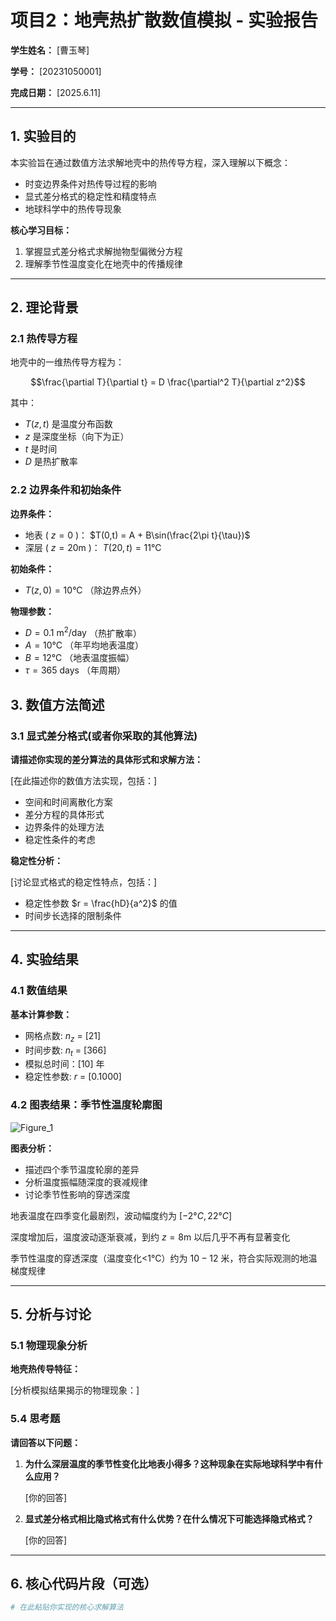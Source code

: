 # 项目2：地壳热扩散数值模拟 - 实验报告

**学生姓名：** [曹玉琴]

**学号：** [20231050001]

**完成日期：** [2025.6.11]


---

## 1. 实验目的

本实验旨在通过数值方法求解地壳中的热传导方程，深入理解以下概念：

- 时变边界条件对热传导过程的影响
- 显式差分格式的稳定性和精度特点
- 地球科学中的热传导现象

**核心学习目标：**
1. 掌握显式差分格式求解抛物型偏微分方程
2. 理解季节性温度变化在地壳中的传播规律

---

## 2. 理论背景

### 2.1 热传导方程

地壳中的一维热传导方程为：

$$\frac{\partial T}{\partial t} = D \frac{\partial^2 T}{\partial z^2}$$

其中：
- $T(z,t)$ 是温度分布函数
- $z$ 是深度坐标（向下为正）
- $t$ 是时间
- $D$ 是热扩散率

### 2.2 边界条件和初始条件

**边界条件：**
- 地表 ( $z=0$ )： $T(0,t) = A + B\sin(\frac{2\pi t}{\tau})$
- 深层 ( $z=20\text{m}$ )： $T(20,t) = 11°\text{C}$

**初始条件：**
- $T(z,0) = 10°\text{C}$ （除边界点外）

**物理参数：**
- $D = 0.1 \text{ m}^2/\text{day}$ （热扩散率）
- $A = 10°\text{C}$ （年平均地表温度）
- $B = 12°\text{C}$ （地表温度振幅）
- $\tau = 365 \text{ days}$ （年周期）


## 3. 数值方法简述

### 3.1 显式差分格式(或者你采取的其他算法)

**请描述你实现的差分算法的具体形式和求解方法：**

[在此描述你的数值方法实现，包括：]
- 空间和时间离散化方案
- 差分方程的具体形式
- 边界条件的处理方法
- 稳定性条件的考虑

**稳定性分析：**

[讨论显式格式的稳定性特点，包括：]
- 稳定性参数 $r = \frac{hD}{a^2}$ 的值
- 时间步长选择的限制条件

---

## 4. 实验结果

### 4.1 数值结果

**基本计算参数：**
- 网格点数: $n_z$ =  [21]
- 时间步数: $n_t$ =  [366]
- 模拟总时间：[10] 年
- 稳定性参数: $r$ =  [0.1000]

### 4.2 图表结果：季节性温度轮廓图
![Figure_1](https://github.com/user-attachments/assets/f9b65751-dafc-4626-92ef-5efac2902d1e)

**图表分析：**
- 描述四个季节温度轮廓的差异
- 分析温度振幅随深度的衰减规律
- 讨论季节性影响的穿透深度

地表温度在四季变化最剧烈，波动幅度约为 $[ -2°C, 22°C ]$

深度增加后，温度波动逐渐衰减，到约 $z=8\text{m}$ 以后几乎不再有显著变化

季节性温度的穿透深度（温度变化<1°C）约为 $10-12$ 米，符合实际观测的地温梯度规律

---

## 5. 分析与讨论

### 5.1 物理现象分析

**地壳热传导特征：**

[分析模拟结果揭示的物理现象：]


### 5.4 思考题

**请回答以下问题：**

1. **为什么深层温度的季节性变化比地表小得多？这种现象在实际地球科学中有什么应用？**

   [你的回答]

3. **显式差分格式相比隐式格式有什么优势？在什么情况下可能选择隐式格式？**

   [你的回答]

---

## 6. 核心代码片段（可选）

```python
# 在此粘贴你实现的核心求解算法
```


